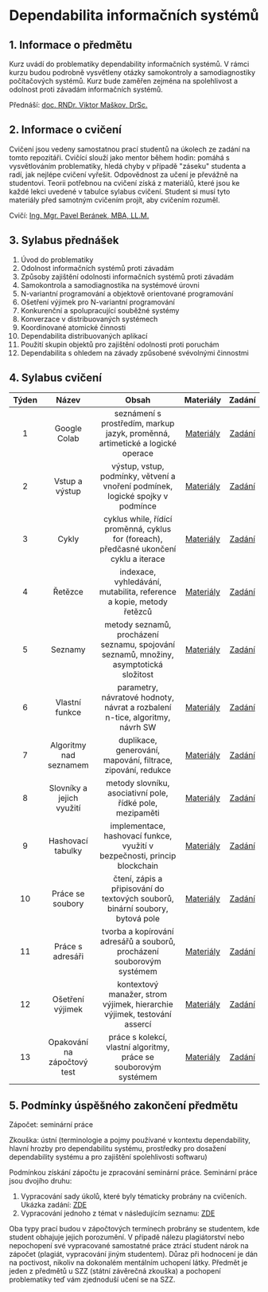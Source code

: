 # Dependabilita informačních systémů

## 1. Informace o předmětu

Kurz uvádí do problematiky dependability informačních systémů. V rámci kurzu budou podrobně vysvětleny otázky samokontroly a samodiagnostiky počítačových systémů. Kurz bude zaměřen zejména na spolehlivost a odolnost proti závadám informačních systémů. 

Přednáší: [doc. RNDr. Viktor Maškov, DrSc.](https://ki.ujep.cz/cs/personalni-slozeni/viktor-maskov/)

## 2. Informace o cvičení

Cvičení jsou vedeny samostatnou prací studentů na úkolech ze zadání na tomto repozitáři. Cvičící slouží jako mentor během hodin: pomáhá s vysvětlováním problematiky, hledá chyby v případě "záseku" studenta a radí, jak nejlépe cvičení vyřešit. Odpovědnost za učení je převážně na studentovi. Teorii potřebnou na cvičení získá z materiálů, které jsou ke každé lekci uvedené v tabulce sylabus cvičení. Student si musí tyto materiály před samotným cvičením projít, aby cvičením rozuměl.

Cvičí: [Ing. Mgr. Pavel Beránek, MBA, LL.M.](https://ki.ujep.cz/cs/personalni-slozeni/pavel-beranek/)

## 3. Sylabus přednášek

1. Úvod do problematiky
2. Odolnost informačních systémů proti závadám
3. Způsoby zajištění odolnosti informačních systémů proti závadám
4. Samokontrola a samodiagnostika na systémové úrovni
5. N-variantní programování a objektově orientované programování
6. Ošetření výjimek pro N-variantní programování
7. Konkurenční a spolupracující souběžné systémy
8. Konverzace v distribuovaných systémech
9. Koordinované atomické činnosti
10. Dependabilita distribuovaných aplikací
11. Použití skupin objektů pro zajištění odolnosti proti poruchám
12. Dependabilita s ohledem na závady způsobené svévolnými činnostmi 

## 4. Sylabus cvičení

|  Týden |  Název |  Obsah | Materiály | Zadání |
| :----: | :----: | :----: |  :----:   | :----: |
|    1   |  Google Colab | seznámení s prostředím, markup jazyk, proměnná, artimetické a logické operace    | [Materiály]() | [Zadání](https://github.com/pavelberanek91/UJEP/tree/main/DIS/Cvičen%C3%AD%201) |
|    2   |  Vstup a výstup | výstup, vstup, podmínky, větvení a vnoření podmínek, logické spojky v podmínce | [Materiály]() | [Zadání](https://github.com/pavelberanek91/UJEP/tree/main/DIS/Cvičen%C3%AD%202) |
|    3   |  Cykly | cyklus while, řídící proměnná, cyklus for (foreach), předčasné ukončení cyklu a iterace | [Materiály]() | [Zadání](https://github.com/pavelberanek91/UJEP/tree/main/DIS/Cvičen%C3%AD%203) |
|    4   |  Řetězce | indexace, vyhledávání, mutabilita, reference a kopie, metody řetězců                  | [Materiály]() | [Zadání](https://github.com/pavelberanek91/UJEP/tree/main/DIS/Cvičen%C3%AD%204) |
|    5   |  Seznamy | metody seznamů, procházení seznamu, spojování seznamů, množiny, asymptotická složitost| [Materiály]() | [Zadání](https://github.com/pavelberanek91/UJEP/tree/main/DIS/Cvičen%C3%AD%205) |
|    6   |  Vlastní funkce | parametry, návratové hodnoty, návrat a rozbalení n-tice, algoritmy, návrh SW   | [Materiály]() | [Zadání](https://github.com/pavelberanek91/UJEP/tree/main/DIS/Cvičen%C3%AD%206) |
|    7   |  Algoritmy nad seznamem | duplikace, generování, mapování, filtrace, zipování, redukce           | [Materiály]() | [Zadání](https://github.com/pavelberanek91/UJEP/tree/main/DIS/Cvičen%C3%AD%207) |
|    8   |  Slovníky a jejich využití | metody slovníku, asociativní pole, řídké pole, mezipaměti           | [Materiály]() | [Zadání](https://github.com/pavelberanek91/UJEP/tree/main/DIS/Cvičen%C3%AD%208) |
|    9   |  Hashovací tabulky | implementace, hashovací funkce, využití v bezpečnosti, princip blockchain   | [Materiály]() | [Zadání](https://github.com/pavelberanek91/UJEP/tree/main/DIS/Cvičen%C3%AD%209) |
|   10   |  Práce se soubory | čtení, zápis a připisování do textových souborů, binární soubory, bytová pole| [Materiály]() | [Zadání](https://github.com/pavelberanek91/UJEP/tree/main/DIS/Cvičen%C3%AD%2010) |
|   11   |  Práce s adresáři | tvorba a kopírování adresářů a souborů, procházení souborovým systémem       | [Materiály]() | [Zadání](https://github.com/pavelberanek91/UJEP/tree/main/DIS/Cvičen%C3%AD%2011) |
|   12   |  Ošetření výjimek | kontextový manažer, strom výjimek, hierarchie výjimek, testování assercí     | [Materiály]() | [Zadání](https://github.com/pavelberanek91/UJEP/tree/main/DIS/Cvičen%C3%AD%2012) |
|   13   |  Opakování na zápočtový test |  práce s kolekcí, vlastní algoritmy, práce se souborovým systémem | [Materiály]() | [Zadání](https://github.com/pavelberanek91/UJEP/tree/main/DIS/Cvičen%C3%AD%2013) |


## 5. Podmínky úspěšného zakončení předmětu

Zápočet: seminární práce

Zkouška: ústní (terminologie a pojmy používané v kontextu dependability, hlavní hrozby pro dependabilitu systému, prostředky pro dosažení dependability systému a pro zajištění spolehlivosti softwaru)

Podmínkou získání zápočtu je zpracování seminární práce. Seminární práce jsou dvojího druhu:
1. Vypracování sady úkolů, které byly tématicky probrány na cvičeních. Ukázka zadání: [ZDE]()
2. Vypracování jednoho z témat v následujícím seznamu: [ZDE]()

Oba typy prací budou v zápočtových termínech probrány se studentem, kde student obhajuje jejich porozumění. V případě nálezu plagiátorství nebo nepochopení své vypracované samostatné práce ztrácí student nárok na zápočet (plagiát, vypracování jiným studentem). Důraz při hodnocení je dán na poctivost, nikoliv na dokonalém mentálním uchopení látky. Předmět je jeden z předmětů u SZZ (státní závěrečná zkouška) a pochopení problematiky teď vám zjednoduší učení se na SZZ.
